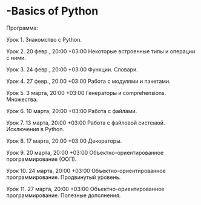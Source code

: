 # -Basics of Python
Программа:

Урок 1.
Знакомство с Python.

Урок 2.
20 февр., 20:00 +03:00
Некоторые встроенные типы и операции с ними.

Урок 3.
24 февр., 20:00 +03:00
Функции. Словари.

Урок 4.
27 февр., 20:00 +03:00
Работа с модулями и пакетами.

Урок 5.
3 марта, 20:00 +03:00
Генераторы и comprehensions. Множества.

Урок 6.
10 марта, 20:00 +03:00
Работа с файлами.

Урок 7.
13 марта, 20:00 +03:00
Работа с файловой системой. Исключения в Python.

Урок 8.
17 марта, 20:00 +03:00
Декораторы.

Урок 9.
20 марта, 20:00 +03:00
Объектно-ориентированное программирование (ООП).

Урок 10.
24 марта, 20:00 +03:00
Объектно-ориентированное программирование. Продвинутый уровень.

Урок 11.
27 марта, 20:00 +03:00
Объектно-ориентированное программирование. Полезные дополнения.
